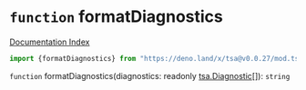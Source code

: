 # `function` formatDiagnostics

[Documentation Index](../README.md)

```ts
import {formatDiagnostics} from "https://deno.land/x/tsa@v0.0.27/mod.ts"
```

`function` formatDiagnostics(diagnostics: readonly [tsa.Diagnostic](../interface.Diagnostic/README.md)\[]): `string`